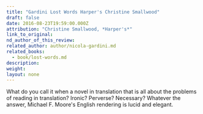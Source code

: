 ```yaml
---
title: "Gardini Lost Words Harper's Christine Smallwood"
draft: false
date: 2016-08-23T19:59:00.000Z
attribution: "Christine Smallwood, *Harper's*"
link_to_original:
nd_author_of_this_review:
related_author: author/nicola-gardini.md
related_books:
  - book/lost-words.md
description:
weight:
layout: none
---
```

What do you call it when a novel in translation that is all about the problems of reading in translation? Ironic? Perverse? Necessary? Whatever the answer, Michael F. Moore's English rendering is lucid and elegant.

